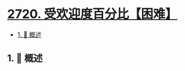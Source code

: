 # [2720. 受欢迎度百分比【困难】](https://github.com/tnotesjs/TNotes.leetcode/tree/main/notes/2720.%20%E5%8F%97%E6%AC%A2%E8%BF%8E%E5%BA%A6%E7%99%BE%E5%88%86%E6%AF%94%E3%80%90%E5%9B%B0%E9%9A%BE%E3%80%91)

<!-- region:toc -->

- [1. 📝 概述](#1--概述)

<!-- endregion:toc -->

## 1. 📝 概述
